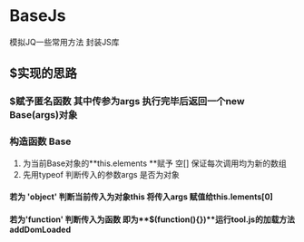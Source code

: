 # BaseJs
模拟JQ一些常用方法 封装JS库 

## $实现的思路
### $赋予匿名函数 其中传参为args 执行完毕后返回一个new Base(args)对象

### 构造函数 Base
1. 为当前Base对象的**this.elements **赋予 空[] 保证每次调用均为新的数组
2. 先用typeof 判断传入的参数args 是否为对象

#### 若为 'object' 判断当前传入为对象this 将传入args 赋值给this.lements[0]

#### 若为'function' 判断传入为函数 即为**$(function(){})**运行tool.js的加载方法addDomLoaded
